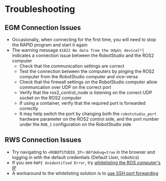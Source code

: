 # Troubleshooting

## EGM Connection Issues
 - Occasionally, when connecting for the first time, you will need to stop the RAPID program and start it again
 - The warning message `41822 No data from the UdpUc device[*]` indicates a connection issue between the RobotStudio and the ROS2 computer
    - Check that the communication settings are correct
    - Test the connection between the computers by pinging the ROS2 computer from the RobotStudio computer and vice-versa
    - Check that the firewall settings on the RobotStudio computer allow communcation over UDP on the correct port
    - Verify that the ros2_control_node is listening on the correct UDP socket on the ROS2 computer
    - If using a container, verify that the required port is forwarded correctly
    - It may help switch the port by changing both the `robotstudio_port` hardware parameter on the ROS2 control side, and the port number under the `ROB_1` configuration on the RobotStudio side

## RWS Connection Issues
 - Try navigating to `<ROBOTSTUDIO_IP>:80?debug=true` in the browser and logging in with the default credentials (Default User, robotics)
 - If you see `RAPI Unidentified Error`, try [whitelisting the ROS computer's IP](./NetworkingConfiguration.md#adding-the-local-computer-to-the-virtual-controller-whitelist)
 - A workaround to the whitelisting solution is to [use SSH port forwarding](./NetworkingConfiguration.md#configuring-ssh-port-forwarding)